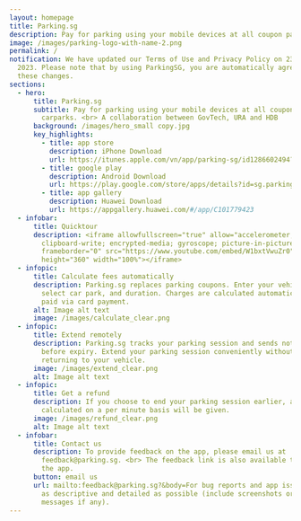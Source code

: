 ```yaml
---
layout: homepage
title: Parking.sg
description: Pay for parking using your mobile devices at all coupon parking car parks.
image: /images/parking-logo-with-name-2.png
permalink: /
notification: We have updated our Terms of Use and Privacy Policy on 23 October
  2023. Please note that by using ParkingSG, you are automatically agreeing to
  these changes.
sections:
  - hero:
      title: Parking.sg
      subtitle: Pay for parking using your mobile devices at all coupon parking
        carparks. <br> A collaboration between GovTech, URA and HDB
      background: /images/hero_small copy.jpg
      key_highlights:
        - title: app store
          description: iPhone Download
          url: https://itunes.apple.com/vn/app/parking-sg/id1286602494?mt=8
        - title: google play
          description: Android Download
          url: https://play.google.com/store/apps/details?id=sg.parking.streetsmart&hl=en
        - title: app gallery
          description: Huawei Download
          url: https://appgallery.huawei.com/#/app/C101779423
  - infobar:
      title: Quicktour
      description: <iframe allowfullscreen="true" allow="accelerometer; autoplay;
        clipboard-write; encrypted-media; gyroscope; picture-in-picture"
        frameborder="0" src="https://www.youtube.com/embed/W1bxtVwuZr0"
        height="360" width="100%"></iframe>
  - infopic:
      title: Calculate fees automatically
      description: Parking.sg replaces parking coupons. Enter your vehicle number,
        select car park, and duration. Charges are calculated automatically and
        paid via card payment.
      alt: Image alt text
      image: /images/calculate_clear.png
  - infopic:
      title: Extend remotely
      description: Parking.sg tracks your parking session and sends notifications
        before expiry. Extend your parking session conveniently without
        returning to your vehicle.
      image: /images/extend_clear.png
      alt: Image alt text
  - infopic:
      title: Get a refund
      description: If you choose to end your parking session earlier, a refund
        calculated on a per minute basis will be given.
      image: /images/refund_clear.png
      alt: Image alt text
  - infobar:
      title: Contact us
      description: To provide feedback on the app, please email us at
        feedback@parking.sg. <br> The feedback link is also available through
        the app.
      button: email us
      url: mailto:feedback@parking.sg?&body=For bug reports and app issues, please be
        as descriptive and detailed as possible (include screenshots or error
        messages if any).
---
```

